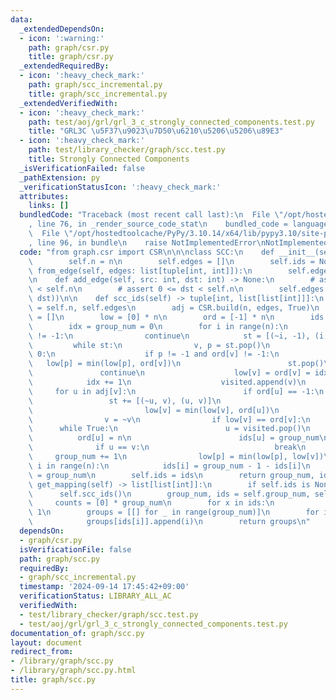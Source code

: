 ```yaml
---
data:
  _extendedDependsOn:
  - icon: ':warning:'
    path: graph/csr.py
    title: graph/csr.py
  _extendedRequiredBy:
  - icon: ':heavy_check_mark:'
    path: graph/scc_incremental.py
    title: graph/scc_incremental.py
  _extendedVerifiedWith:
  - icon: ':heavy_check_mark:'
    path: test/aoj/grl/grl_3_c_strongly_connected_components.test.py
    title: "GRL3C \u5F37\u9023\u7D50\u6210\u5206\u5206\u89E3"
  - icon: ':heavy_check_mark:'
    path: test/library_checker/graph/scc.test.py
    title: Strongly Connected Components
  _isVerificationFailed: false
  _pathExtension: py
  _verificationStatusIcon: ':heavy_check_mark:'
  attributes:
    links: []
  bundledCode: "Traceback (most recent call last):\n  File \"/opt/hostedtoolcache/PyPy/3.10.14/x64/lib/pypy3.10/site-packages/onlinejudge_verify/documentation/build.py\"\
    , line 76, in _render_source_code_stat\n    bundled_code = language.bundle(\n\
    \  File \"/opt/hostedtoolcache/PyPy/3.10.14/x64/lib/pypy3.10/site-packages/onlinejudge_verify/languages/python.py\"\
    , line 96, in bundle\n    raise NotImplementedError\nNotImplementedError\n"
  code: "from graph.csr import CSR\n\n\nclass SCC:\n    def __init__(self, n: int):\n\
    \        self.n = n\n        self.edges = []\n        self.ids = None\n\n    def\
    \ from_edge(self, edges: list[tuple[int, int]]):\n        self.edges = edges\n\
    \n    def add_edge(self, src: int, dst: int) -> None:\n        # assert 0 <= src\
    \ < self.n\n        # assert 0 <= dst < self.n\n        self.edges.append((src,\
    \ dst))\n\n    def scc_ids(self) -> tuple[int, list[list[int]]]:\n        n, edges\
    \ = self.n, self.edges\n        adj = CSR.build(n, edges, True)\n        visited\
    \ = []\n        low = [0] * n\n        ord = [-1] * n\n        ids = [0] * n\n\
    \        idx = group_num = 0\n        for i in range(n):\n            if ord[i]\
    \ != -1:\n                continue\n            st = [(~i, -1), (i, -1)]\n   \
    \         while st:\n                v, p = st.pop()\n                if v >=\
    \ 0:\n                    if p != -1 and ord[v] != -1:\n                     \
    \   low[p] = min(low[p], ord[v])\n                        st.pop()\n         \
    \               continue\n                    low[v] = ord[v] = idx\n        \
    \            idx += 1\n                    visited.append(v)\n               \
    \     for u in adj[v]:\n                        if ord[u] == -1:\n           \
    \                 st += [(~u, v), (u, v)]\n                        else:\n   \
    \                         low[v] = min(low[v], ord[u])\n                    continue\n\
    \                v = ~v\n                if low[v] == ord[v]:\n              \
    \      while True:\n                        u = visited.pop()\n              \
    \          ord[u] = n\n                        ids[u] = group_num\n          \
    \              if u == v:\n                            break\n               \
    \     group_num += 1\n                low[p] = min(low[p], low[v])\n        for\
    \ i in range(n):\n            ids[i] = group_num - 1 - ids[i]\n        self.group_num\
    \ = group_num\n        self.ids = ids\n        return group_num, ids\n\n    def\
    \ get_mapping(self) -> list[list[int]]:\n        if self.ids is None:\n      \
    \      self.scc_ids()\n        group_num, ids = self.group_num, self.ids\n   \
    \     counts = [0] * group_num\n        for x in ids:\n            counts[x] +=\
    \ 1\n        groups = [[] for _ in range(group_num)]\n        for i in range(self.n):\n\
    \            groups[ids[i]].append(i)\n        return groups\n"
  dependsOn:
  - graph/csr.py
  isVerificationFile: false
  path: graph/scc.py
  requiredBy:
  - graph/scc_incremental.py
  timestamp: '2024-09-14 17:45:42+09:00'
  verificationStatus: LIBRARY_ALL_AC
  verifiedWith:
  - test/library_checker/graph/scc.test.py
  - test/aoj/grl/grl_3_c_strongly_connected_components.test.py
documentation_of: graph/scc.py
layout: document
redirect_from:
- /library/graph/scc.py
- /library/graph/scc.py.html
title: graph/scc.py
---
```

